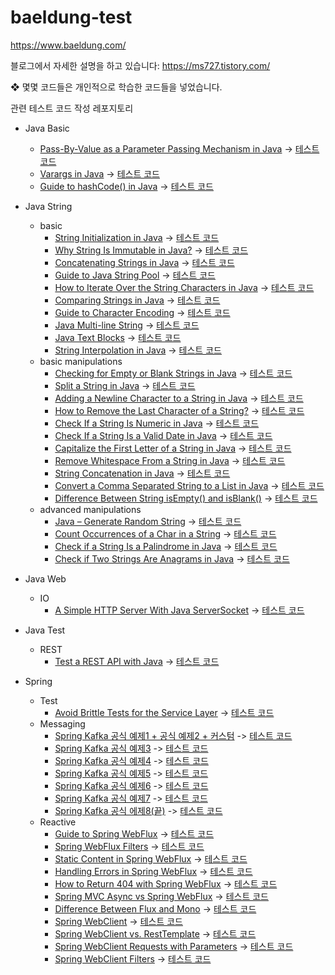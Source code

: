 # baeldung-test


https://www.baeldung.com/

블로그에서 자세한 설명을 하고 있습니다: https://ms727.tistory.com/

❖ 몇몇 코드들은 개인적으로 학습한 코드들을 넣었습니다.


관련 테스트 코드 작성 레포지토리

- Java Basic
  - [Pass-By-Value as a Parameter Passing Mechanism in Java](https://www.baeldung.com/java-pass-by-value-or-pass-by-reference) -> [테스트 코드](/Java-basic/src/test/java/basic/PassByValueTest.java)
  - [Varargs in Java](https://www.baeldung.com/java-varargs) -> [테스트 코드](/Java-basic/src/test/java/basic/VarargsTest.java)
  - [Guide to hashCode() in Java](https://www.baeldung.com/java-hashcode#handling-hash-collisions) -> [테스트 코드](/Java-basic/src/test/java/basic/HashCodeTest.java)
- Java String
  - basic
    - [String Initialization in Java](https://www.baeldung.com/java-string-initialization) -> [테스트 코드](Java-String/src/test/java/basics/StringBasicInitTest.java)
    - [Why String Is Immutable in Java?](https://www.baeldung.com/java-string-immutable) -> [테스트 코드](Java-String/src/test/java/basics/StringImmutableTest.java)
    - [Concatenating Strings in Java](https://www.baeldung.com/java-strings-concatenation) -> [테스트 코드](Java-String/src/test/java/basics/StringConcatenationTest.java)
    - [Guide to Java String Pool](https://www.baeldung.com/java-string-pool#string-interning) -> [테스트 코드](Java-String/src/test/java/basics/StringPoolTest.java)
    - [How to Iterate Over the String Characters in Java](https://www.baeldung.com/java-iterate-string-characters) -> [테스트 코드](Java-String/src/test/java/basics/StringLoopTest.java)
    - [Comparing Strings in Java](https://www.baeldung.com/java-compare-strings) -> [테스트 코드](Java-String/src/test/java/basics/StringCompareTest.java)
    - [Guide to Character Encoding](https://www.baeldung.com/java-char-encoding) -> [테스트 코드](Java-String/src/test/java/basics/StringEncodingTest.java)
    - [Java Multi-line String](https://www.baeldung.com/java-multiline-string) -> [테스트 코드](Java-String/src/test/java/basics/StringMultiLineTest.java)
    - [Java Text Blocks](https://www.baeldung.com/java-text-blocks) -> [테스트 코드](Java-String/src/test/java/basics/StringJava15MultiLineTest.java)
    - [String Interpolation in Java](https://www.baeldung.com/java-string-interpolation) -> [테스트 코드](Java-String/src/test/java/basics/StringInterpolationTest.java)
  - basic manipulations
    - [Checking for Empty or Blank Strings in Java](https://www.baeldung.com/java-blank-empty-strings) -> [테스트 코드](Java-String/src/test/java/manipulations/CheckEmptyOrBlankTest.java)
    - [Split a String in Java](https://www.baeldung.com/java-split-string) -> [테스트 코드](Java-String/src/test/java/manipulations/SplitSimplyTest.java)
    - [Adding a Newline Character to a String in Java](https://www.baeldung.com/java-string-newline) -> [테스트 코드](Java-String/src/test/java/manipulations/NewLineTest.java)
    - [How to Remove the Last Character of a String?](https://www.baeldung.com/java-remove-last-character-of-string) -> [테스트 코드](Java-String/src/test/java/manipulations/RemoveLastCharTest.java)
    - [Check If a String Is Numeric in Java](https://www.baeldung.com/java-check-string-number) -> [테스트 코드](Java-String/src/test/java/manipulations/CheckStringNumberTest.java)
    - [Check If a String Is a Valid Date in Java](https://www.baeldung.com/java-string-valid-date) -> [테스트 코드](Java-String/src/test/java/manipulations/CheckDateValidatorTest.java)
    - [Capitalize the First Letter of a String in Java](https://www.baeldung.com/java-string-uppercase-first-letter) -> [테스트 코드](Java-String/src/test/java/manipulations/CapitalizeFirstLetterTest.java)
    - [Remove Whitespace From a String in Java](https://www.baeldung.com/java-string-remove-whitespace) -> [테스트 코드](Java-String/src/test/java/manipulations/RemoveWhitespaceTest.java)
    - [String Concatenation in Java](https://www.baeldung.com/java-string-concatenation) -> [테스트 코드](Java-String/src/test/java/manipulations/StringConcatenationTest.java)
    - [Convert a Comma Separated String to a List in Java](https://www.baeldung.com/java-string-with-separator-to-list) -> [테스트 코드](Java-String/src/test/java/manipulations/ConnvertCommaSeperatedStringTest.java)
    - [Difference Between String isEmpty() and isBlank()](https://www.baeldung.com/java-string-isempty-vs-isblank) -> [테스트 코드](Java-String/src/test/java/manipulations/IsBlankIsEmptyTest.java)
  - advanced manipulations
    - [Java – Generate Random String](https://www.baeldung.com/java-random-string) -> [테스트 코드](Java-String/src/test/java/manipulations/advance/GenerateRandomStringTest.java)
    - [Count Occurrences of a Char in a String](https://www.baeldung.com/java-count-chars) -> [테스트 코드](Java-String/src/test/java/manipulations/advance/CountCharTest.java)
    - [Check if a String Is a Palindrome in Java](https://www.baeldung.com/java-palindrome) -> [테스트 코드](Java-String/src/test/java/manipulations/advance/CheckPalindromeTest.java)
    - [Check if Two Strings Are Anagrams in Java](https://www.baeldung.com/java-strings-anagrams) -> [테스트 코드](Java-String/src/test/java/manipulations/advance/AnagramTest.java)
- Java Web
  - IO
    - [A Simple HTTP Server With Java ServerSocket](https://www.baeldung.com/java-serversocket-simple-http-server) -> [테스트 코드](Java-web/src/main/java/com/my/socket/server/SimpleHttpServerMain.java)

- Java Test
  - REST
    - [Test a REST API with Java](https://www.baeldung.com/integration-testing-a-rest-api) -> [테스트 코드](/Java-Test/src/test/java/RestAPITest.java)

- Spring
  - Test
    - [Avoid Brittle Tests for the Service Layer](https://www.baeldung.com/testing-the-java-service-layer#templates) -> [테스트 코드](Spring-test/)
  - Messaging
    - [Spring Kafka 공식 예제1 + 공식 예제2 + 커스텀](https://github.com/spring-projects/spring-kafka/tree/main/samples/sample-01) -> [테스트 코드](/Spring-messaging/Spring-Boot-Kafka-Producer)
    - [Spring Kafka 공식 예제3](https://github.com/spring-projects/spring-kafka/tree/main/samples/sample-03) -> [테스트 코드](/Spring-messaging/Spring-Boot-Kafka-Batch-Sample)
    - [Spring Kafka 공식 예제4](https://github.com/spring-projects/spring-kafka/tree/main/samples/sample-04) -> [테스트 코드](/Spring-messaging/Spring-Boot-Kafka-Retry-Sample)
    - [Spring Kafka 공식 예제5](https://github.com/spring-projects/spring-kafka/tree/main/samples/sample-05) -> [테스트 코드](/Spring-messaging/Spring-Boot-Kafka-Embedded-Sample)
    - [Spring Kafka 공식 예제6](https://github.com/spring-projects/spring-kafka/tree/main/samples/sample-06) -> [테스트 코드](/Spring-messaging/Spring-Boot-Kafka-TopologyTest-Sample)
    - [Spring Kafka 공식 예제7](https://github.com/spring-projects/spring-kafka/blob/main/samples/sample-07/README.adoc) -> [테스트 코드](/Spring-messaging/Spring-Boot-Kafka-KIP-848-Test)
    - [Spring Kafka 공식 에제8(끝)](https://github.com/spring-projects/spring-kafka/blob/main/samples/sample-08/README.adoc) -> [테스트 코드](/Spring-messaging/Spring-Boot-Kafka-Micrometer-Sample)
  - Reactive
    - [Guide to Spring WebFlux](https://www.baeldung.com/spring-webflux) -> [테스트 코드](/Spring-reactive/Spring-Webflux-Guide) 
    - [Spring WebFlux Filters](https://www.baeldung.com/spring-webflux-filters) -> [테스트 코드](/Spring-reactive/Spring-Webflux-Filter/src/test/java/com/my/springwebfluxfilter/ExampleWebFilterTest.java)
    - [Static Content in Spring WebFlux](https://www.baeldung.com/spring-webflux-static-content) -> [테스트 코드](/Spring-reactive/Spring-Webflux-static-content/src/main/java/com/my/springwebfluxstaticcontent/RoutingExample.java)
    - [Handling Errors in Spring WebFlux](https://www.baeldung.com/spring-webflux-errors) -> [테스트 코드](/Spring-reactive/Spring-Webflux-Error-handling/src/main/java/com/my/springwebfluxerrorhandling/)
    - [How to Return 404 with Spring WebFlux](https://www.baeldung.com/spring-webflux-404) -> [테스트 코드](/Spring-reactive/Spring-Webflux-HttpStatus/src/main/java/com/my/springwebfluxhttpstatus/)
    - [Spring MVC Async vs Spring WebFlux](https://www.baeldung.com/spring-mvc-async-vs-webflux) -> [테스트 코드](/Spring-reactive/Spring-Webflux-AsyncDiffTest/src/main/java/com/my/springwebfluxasyncdifftest/)
    - [Difference Between Flux and Mono](https://www.baeldung.com/java-reactor-flux-vs-mono) -> [테스트 코드](/Spring-reactive/Spring-Webflux-mono-flux-test/src/test/java/com/my/springwebfluxmonofluxtest/)
    - [Spring WebClient](https://www.baeldung.com/spring-5-webclient) -> [테스트 코드](/Spring-reactive/Spring-Webflux-WebClient/src/test/java/com/my/springwebfluxwebclient/)
    - [Spring WebClient vs. RestTemplate](https://www.baeldung.com/spring-webclient-resttemplate) -> [테스트 코드](/Spring-reactive/SpringRestTemplateCompareWebClient/)
    - [Spring WebClient Requests with Parameters](https://www.baeldung.com/webflux-webclient-parameters) -> [테스트 코드](/Spring-reactive/Spring-Webflux-WebClient-With-Param/src/test/java/com/my/springwebfluxwebclientwithparam/)
    - [Spring WebClient Filters](https://www.baeldung.com/spring-webclient-filters) -> [테스트 코드](/Spring-reactive/Spring-Webflux-Webclient-Filter/src/test/java/com/my/springwebfluxwebclientfilter/SpringWebfluxWebclientFilterApplicationTests.java)
